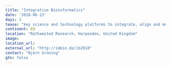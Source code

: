 ```yaml
---
title: "Integrative Bioinformatics"
date: '2018-06-13'
days: 3
tease: "key science and technology platforms to integrate, align and model heterogenous data types to generate meaningful insights from big data and from complex biological systems."
continent: EU
location: "Rothamsted Research, Harpenden, United Kingdom"
image: 
location_url: 
external_url: "http://imbio.de/ib2018"
contact: "Björn Grüning"
gtn: false
---
```

